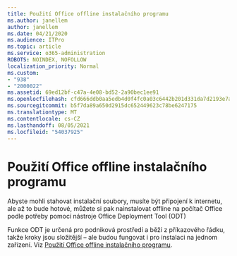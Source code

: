 ```yaml
---
title: Použití Office offline instalačního programu
ms.author: janellem
author: janellem
ms.date: 04/21/2020
ms.audience: ITPro
ms.topic: article
ms.service: o365-administration
ROBOTS: NOINDEX, NOFOLLOW
localization_priority: Normal
ms.custom:
- "938"
- "2000022"
ms.assetid: 69ed12bf-c47a-4e08-bd52-2a90bec1ee91
ms.openlocfilehash: cfd666ddb0aa5edb4d0f4fc0a03c6442b201d331da7d2193e7ad8615790c36a6
ms.sourcegitcommit: b5f7da89a650d2915dc652449623c78be6247175
ms.translationtype: MT
ms.contentlocale: cs-CZ
ms.lasthandoff: 08/05/2021
ms.locfileid: "54037925"
---
```

# <a name="use-the-office-offline-installer"></a>Použití Office offline instalačního programu

Abyste mohli stahovat instalační soubory, musíte být připojení k internetu, ale až to bude hotové, můžete si pak nainstalovat offline na počítač Office podle potřeby pomocí nástroje Office Deployment Tool (ODT)

Funkce ODT je určená pro podniková prostředí a běží z příkazového řádku, takže kroky jsou složitější – ale budou fungovat i pro instalaci na jednom zařízení. Viz [Použití Office offline instalačního programu](https://support.office.com/article/f0a85fe7-118f-41cb-a791-d59cef96ad1c?wt.mc_id=Alchemy_ClientDIA).
  